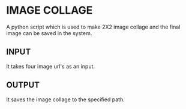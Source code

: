 # IMAGE COLLAGE
A python script which is used to make 2X2 image collage and the final image can be saved in the system.

## INPUT
It takes four image url's as an input.

## OUTPUT
It saves the image collage to the specified path.
